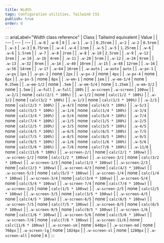 ```yaml
---
title: Width 
tags: Configuration utilities, Tailwind CSS
publish: true
order: 0
---
```




::: ariaLabel="Width class reference"
| Class | Tailwind equivalent | Value |
| --- | --- | --- |
| `.w-0` | `.w-0` | `0` |
| `.w-1` | `.w-1` | `0.25rem` |
| `.w-2` | `.w-2` | `0.5rem` |
| `.w-3` | `.w-3` | `0.75rem` |
| `.w-4` | `.w-4` | `1rem` |
| `.w-5` | `.w-5` | `1.25rem` |
| `.w-6` | `.w-6` | `1.5rem` |
| `.w-7` | `.w-8` | `2rem` |
| `.w-8` | `.w-10` | `2.5rem` |
| `.w-9` | `.w-12` | `3rem` |
| `.w-10` | `.w-16` | `4rem` |
| `.w-11` | `.w-20` | `5rem` |
| `.w-12` | `.w-24` | `6rem` |
| `.w-13` | `.w-32` | `8rem` |
| `.w-14` | `.w-40` | `10rem` |
| `.w-15` | `.w-48` | `12rem` |
| `.w-16` | `.w-56` | `14rem` |
| `.w-17` | `.w-64` | `16rem` |
| `.w-auto` | `.w-auto` | `auto` |
| `.w-px-1` | `.w-px` | `1px` |
| `.w-px-2` | none | `2px` |
| `.w-px-3` | none | `4px` |
| `.w-px-4` | none | `6px` |
| `.w-px-5` | none | `8px` |
| `.w-em-1` | none | `1em` |
| `.w-em-1/4` | none | `0.25em` |
| `.w-em-1/2` | none | `.5em` |
| `.w-em-5/4` | none | `1.25em` |
| `.w-em-3/2` | none | `1.5em` |
| `.w-full` | `.w-full` | `100%` |
| `.w-screen` | `.w-screen` | `100vw` |
| `.w-2/1` | none | `calc(2/1 * 100%)` |
| `.w-1/2` | none | `calc(1/2 * 100%)` |
| `.w-3/2` | none | `calc(3/2 * 100%)` |
| `.w-1/3` | none | `calc(1/3 * 100%)` |
| `.w-2/3` | none | `calc(2/3 * 100%)` |
| `.w-4/3` | none | `calc(4/3 * 100%)` |
| `.w-5/3` | none | `calc(5/3 * 100%)` |
| `.w-1/4` | none | `calc(1/4 * 100%)` |
| `.w-3/4` | none | `calc(3/4 * 100%)` |
| `.w-5/4` | none | `calc(5/4 * 100%)` |
| `.w-7/4` | none | `calc(7/4 * 100%)` |
| `.w-1/5` | none | `calc(1/5 * 100%)` |
| `.w-2/5` | none | `calc(2/5 * 100%)` |
| `.w-3/5` | none | `calc(3/5 * 100%)` |
| `.w-4/5` | none | `calc(4/5 * 100%)` |
| `.w-6/5` | none | `calc(6/5 * 100%)` |
| `.w-7/5` | none | `calc(7/5 * 100%)` |
| `.w-8/5` | none | `calc(8/5 * 100%)` |
| `.w-9/5` | none | `calc(9/5 * 100%)` |
| `.w-1/6` | none | `calc(1/6 * 100%)` |
| `.w-5/6` | none | `calc(5/6 * 100%)` |
| `.w-7/6` | none | `calc(7/6 * 100%)` |
| `.w-11/6` | none | `calc(11/6 * 100%)` |
| `.w-screen-2/1` | none | `calc(2/1 * 100vw)` |
| `.w-screen-1/2` | none | `calc(1/2 * 100vw)` |
| `.w-screen-3/2` | none | `calc(3/2 * 100vw)` |
| `.w-screen-1/3` | none | `calc(1/3 * 100vw)` |
| `.w-screen-2/3` | none | `calc(2/3 * 100vw)` |
| `.w-screen-4/3` | none | `calc(4/3 * 100vw)` |
| `.w-screen-5/3` | none | `calc(5/3 * 100vw)` |
| `.w-screen-1/4` | none | `calc(1/4 * 100vw)` |
| `.w-screen-3/4` | none | `calc(3/4 * 100vw)` |
| `.w-screen-5/4` | none | `calc(5/4 * 100vw)` |
| `.w-screen-7/4` | none | `calc(7/4 * 100vw)` |
| `.w-screen-1/5` | none | `calc(1/5 * 100vw)` |
| `.w-screen-2/5` | none | `calc(2/5 * 100vw)` |
| `.w-screen-3/5` | none | `calc(3/5 * 100vw)` |
| `.w-screen-4/5` | none | `calc(4/5 * 100vw)` |
| `.w-screen-6/5` | none | `calc(6/5 * 100vw)` |
| `.w-screen-7/5` | none | `calc(7/5 * 100vw)` |
| `.w-screen-8/5` | none | `calc(8/5 * 100vw)` |
| `.w-screen-9/5` | none | `calc(9/5 * 100vw)` |
| `.w-screen-1/6` | none | `calc(1/6 * 100vw)` |
| `.w-screen-5/6` | none | `calc(5/6 * 100vw)` |
| `.w-screen-7/6` | none | `calc(7/6 * 100vw)` |
| `.w-screen-11/6` | none | `calc(11/6 * 100vw)` |
| `.w-screen-sm` | none | `640px` |
| `.w-screen-md` | none | `768px` |
| `.w-screen-lg` | none | `1024px` |
| `.w-screen-xl` | none | `1280px` |
| `.w-screen-all` | none | `0` |
:::

